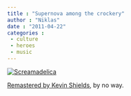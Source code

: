 ```yaml
---
title : "Supernova among the crockery"
author : "Niklas"
date : "2011-04-22"
categories : 
 - culture
 - heroes
 - music
---
```


[![Screamadelica](http://farm6.static.flickr.com/5304/5642324813_c2f5b0648d.jpg)](http://www.flickr.com/photos/pivic/5642324813)

[Remastered by Kevin Shields](http://www.nme.com/news/primal-scream/53895), by no way.
